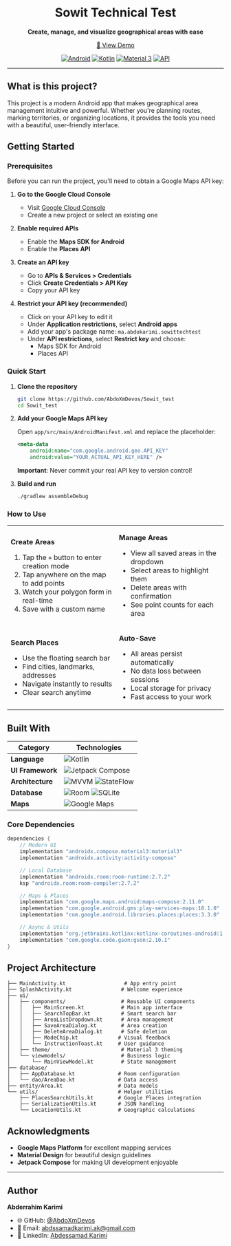 <div align="center">

  # Sowit Technical Test

  **Create, manage, and visualize geographical areas with ease**

  [📱 View Demo](https://streamable.com/z520tb)

  [![Android](https://img.shields.io/badge/Platform-Android-green.svg)](https://android.com)
  [![Kotlin](https://img.shields.io/badge/Language-Kotlin-blue.svg)](https://kotlinlang.org)
  [![Material 3](https://img.shields.io/badge/Design-Material%203-purple.svg)](https://m3.material.io)
  [![API](https://img.shields.io/badge/API-24%2B-brightgreen.svg)](https://android-arsenal.com/api?level=24)
</div>

---

## What is this project?

This project is a modern Android app that makes geographical area management intuitive and powerful. Whether you're planning routes, marking territories, or organizing locations, it provides the tools you need with a beautiful, user-friendly interface.

## Getting Started

### Prerequisites

Before you can run the project, you'll need to obtain a Google Maps API key:

1. **Go to the Google Cloud Console**
   - Visit [Google Cloud Console](https://console.cloud.google.com/)
   - Create a new project or select an existing one

2. **Enable required APIs**
   - Enable the **Maps SDK for Android**
   - Enable the **Places API**

3. **Create an API key**
   - Go to **APIs & Services > Credentials**
   - Click **Create Credentials > API Key**
   - Copy your API key

4. **Restrict your API key (recommended)**
   - Click on your API key to edit it
   - Under **Application restrictions**, select **Android apps**
   - Add your app's package name: `ma.abdokarimi.sowittechtest`
   - Under **API restrictions**, select **Restrict key** and choose:
     - Maps SDK for Android
     - Places API

### Quick Start

1. **Clone the repository**
   ```bash
   git clone https://github.com/AbdoXmDevos/Sowit_test
   cd Sowit_test
   ```

2. **Add your Google Maps API key**

   Open `app/src/main/AndroidManifest.xml` and replace the placeholder:

   ```xml
   <meta-data
       android:name="com.google.android.geo.API_KEY"
       android:value="YOUR_ACTUAL_API_KEY_HERE" />
   ```

   **Important**: Never commit your real API key to version control!

3. **Build and run**
   ```bash
   ./gradlew assembleDebug
   ```

### How to Use

<table>
<tr>
<td width="50%">

**Create Areas**
1. Tap the `+` button to enter creation mode
2. Tap anywhere on the map to add points
3. Watch your polygon form in real-time
4. Save with a custom name

</td>
<td width="50%">

**Manage Areas**
- View all saved areas in the dropdown
- Select areas to highlight them
- Delete areas with confirmation
- See point counts for each area

</td>
</tr>
<tr>
<td width="50%">

**Search Places**
- Use the floating search bar
- Find cities, landmarks, addresses
- Navigate instantly to results
- Clear search anytime

</td>
<td width="50%">

**Auto-Save**
- All areas persist automatically
- No data loss between sessions
- Local storage for privacy
- Fast access to your work

</td>
</tr>
</table>

## Built With

<div align="center">

| Category | Technologies |
|----------|-------------|
| **Language** | ![Kotlin](https://img.shields.io/badge/Kotlin-7F52FF?style=for-the-badge&logo=kotlin&logoColor=white) |
| **UI Framework** | ![Jetpack Compose](https://img.shields.io/badge/Jetpack%20Compose-4285F4?style=for-the-badge&logo=jetpackcompose&logoColor=white) |
| **Architecture** | ![MVVM](https://img.shields.io/badge/MVVM-FF6B6B?style=for-the-badge) ![StateFlow](https://img.shields.io/badge/StateFlow-4ECDC4?style=for-the-badge) |
| **Database** | ![Room](https://img.shields.io/badge/Room-45B7D1?style=for-the-badge) ![SQLite](https://img.shields.io/badge/SQLite-003B57?style=for-the-badge&logo=sqlite&logoColor=white) |
| **Maps** | ![Google Maps](https://img.shields.io/badge/Google%20Maps-4285F4?style=for-the-badge&logo=googlemaps&logoColor=white) |

</div>

### Core Dependencies

```kotlin
dependencies {
    // Modern UI
    implementation "androidx.compose.material3:material3"
    implementation "androidx.activity:activity-compose"

    // Local Database
    implementation "androidx.room:room-runtime:2.7.2"
    ksp "androidx.room:room-compiler:2.7.2"

    // Maps & Places
    implementation "com.google.maps.android:maps-compose:2.11.0"
    implementation "com.google.android.gms:play-services-maps:18.1.0"
    implementation "com.google.android.libraries.places:places:3.3.0"

    // Async & Utils
    implementation "org.jetbrains.kotlinx:kotlinx-coroutines-android:1.7.3"
    implementation "com.google.code.gson:gson:2.10.1"
}
```

## Project Architecture

```
├── MainActivity.kt                   # App entry point
├── SplashActivity.kt                # Welcome experience
├── ui/
│   ├── components/                  # Reusable UI components
│   │   ├── MainScreen.kt            # Main app interface
│   │   ├── SearchTopBar.kt          # Smart search bar
│   │   ├── AreaListDropdown.kt      # Area management
│   │   ├── SaveAreaDialog.kt        # Area creation
│   │   ├── DeleteAreaDialog.kt      # Safe deletion
│   │   ├── ModeChip.kt             # Visual feedback
│   │   └── InstructionToast.kt     # User guidance
│   ├── theme/                       # Material 3 theming
│   └── viewmodels/                  # Business logic
│       └── MainViewModel.kt         # State management
├── database/
│   ├── AppDatabase.kt              # Room configuration
│   └── dao/AreaDao.kt              # Data access
├── entity/Area.kt                  # Data models
└── utils/                          # Helper utilities
    ├── PlacesSearchUtils.kt        # Google Places integration
    ├── SerializationUtils.kt       # JSON handling
    └── LocationUtils.kt            # Geographic calculations
```

## Acknowledgments

- **Google Maps Platform** for excellent mapping services
- **Material Design** for beautiful design guidelines
- **Jetpack Compose** for making UI development enjoyable

---

## Author

**Abderrahim Karimi**

- 🌐 GitHub: [@AbdoXmDevos](https://github.com/AbdoXmDevos)
- 📧 Email: abdssamadkarimi.ak@gmail.com
- 💼 LinkedIn: [Abdessamad Karimi](https://www.linkedin.com/in/abdessamad-karimi/)



